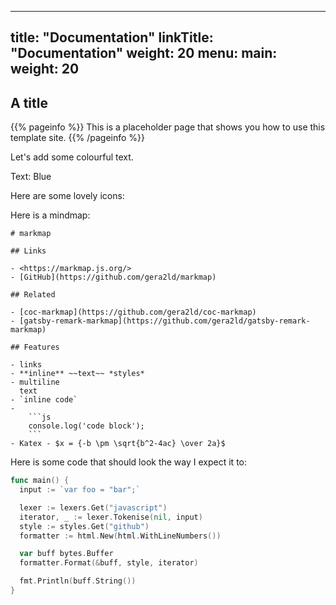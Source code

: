 
---
title: "Documentation"
linkTitle: "Documentation"
weight: 20
menu:
  main:
    weight: 20
---

## A title

{{% pageinfo %}}
This is a placeholder page that shows you how to use this template site.
{{% /pageinfo %}}


Let's add some colourful text.

<div class="-text-blue pt-3 display-4">Text: Blue</div>

Here are some lovely icons:
  <i class="fas fa-handshake"></i> 
  <i class="fas fa-handshake-slash"></i> 
  
Here is a mindmap:

```markmap
# markmap

## Links

- <https://markmap.js.org/>
- [GitHub](https://github.com/gera2ld/markmap)

## Related

- [coc-markmap](https://github.com/gera2ld/coc-markmap)
- [gatsby-remark-markmap](https://github.com/gera2ld/gatsby-remark-markmap)

## Features

- links
- **inline** ~~text~~ *styles*
- multiline
  text
- `inline code`
-
    ```js
    console.log('code block');
    ```
- Katex - $x = {-b \pm \sqrt{b^2-4ac} \over 2a}$
```

Here is some code that should look the way I expect it to:

```go {.myclass data-line="2"}
func main() {
  input := `var foo = "bar";`

  lexer := lexers.Get("javascript")
  iterator, _ := lexer.Tokenise(nil, input)
  style := styles.Get("github")
  formatter := html.New(html.WithLineNumbers())

  var buff bytes.Buffer
  formatter.Format(&buff, style, iterator)

  fmt.Println(buff.String())
}
```
